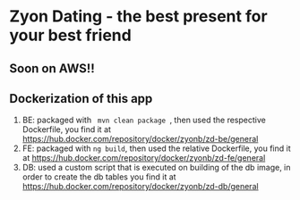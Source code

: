 

# Zyon Dating - the best present for your best friend 

## Soon on AWS!!

## Dockerization of this app

1. BE: packaged with <code> mvn clean package </code>, then used the respective Dockerfile,
    you find it at https://hub.docker.com/repository/docker/zyonb/zd-be/general
2. FE: packaged with <code>ng build</code>, then used the relative Dockerfile,
    you find it at https://hub.docker.com/repository/docker/zyonb/zd-fe/general
3. DB: used a custom script that is executed on building of the db image, in order to create the db tables
    you find it at https://hub.docker.com/repository/docker/zyonb/zd-db/general



